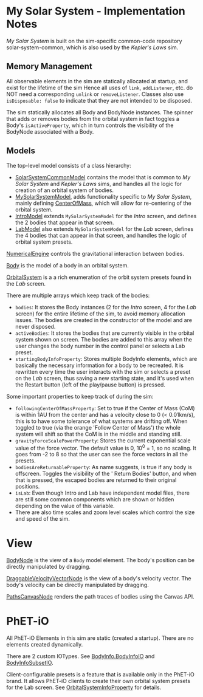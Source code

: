 # My Solar System - Implementation Notes

_My Solar System_ is built on the sim-specific common-code repository solar-system-common, which is also used by the
_Kepler's Laws_ sim.

## Memory Management

All observable elements in the sim are statically allocated at startup, and exist for the lifetime of the sim Hence all
uses of `link`, `addListener`, etc. do NOT need a corresponding `unlink` or `removeListener`. Classes also
use `isDisposable: false` to indicate that they are not intended to be disposed.

The sim statically allocates all Body and BodyNode instances. The spinner that adds or removes bodies from the orbital
system in fact toggles a Body's `isActiveProperty`, which in turn controls the visibility of the BodyNode associated
with a Body.

## Models

The top-level model consists of a class hierarchy:

* [SolarSystemCommonModel](https://github.com/phetsims/solar-system-common/blob/main/js/model/SolarSystemCommonModel.ts)
  contains the model that is common to _My Solar System_ and _Kepler's Laws_ sims, and handles all the logic for
  creation of an orbital system of bodies.
* [MySolarSystemModel](https://github.com/phetsims/my-solar-system/blob/main/js/common/model/MySolarSystemModel.ts),
  adds functionality specific to _My Solar System_, mainly
  defining [CenterOfMass](https://github.com/phetsims/my-solar-system/blob/main/js/common/model/CenterOfMass.ts), which
  will allow for re-centering of the orbital system.
* [IntroModel](https://github.com/phetsims/my-solar-system/blob/main/js/intro/model/IntroModel.ts)
  extends `MySolarSystemModel` for the _Intro_ screen, and defines the 2 bodies that appear in that screen.
* [LabModel](https://github.com/phetsims/my-solar-system/blob/main/js/lab/model/LabModel.ts) also extends
  `MySolarSystemModel` for the _Lab_ screen, defines the 4 bodies that can appear in that screen, and handles the logic
  of orbital system presets.

[NumericalEngine](https://github.com/phetsims/my-solar-system/blob/main/js/common/model/NumericalEngine.ts) controls the
gravitational interaction between bodies.

[Body](https://github.com/phetsims/solar-system-common/blob/main/js/model/Body.ts) is the model of a body in an orbital
system.

[OrbitalSystem](https://github.com/phetsims/my-solar-system/blob/main/js/lab/model/OrbitalSystem.ts) is a a rich
enumeration of the orbit system presets found in the _Lab_ screen.

There are multiple arrays which keep track of the bodies:

- `bodies`: It stores the Body instances (2 for the _Intro_ screen, 4 for the _Lab_ screen) for the entire lifetime of
  the sim, to avoid memory allocation issues. The bodies are created in the constructor of the model and are never
  disposed.
- `activeBodies`: It stores the bodies that are currently visible in the orbital system shown on screen. The bodies are
  added to this array when the user changes the body number in the control panel or selects a Lab preset.
- `startingBodyInfoProperty`: Stores multiple BodyInfo elements, which are basically the necessary information for a
  body to be recreated. It is rewritten every time the user interacts with the sim or selects a preset on the _Lab_
  screen, thus saving a new starting state, and it's used when the Restart button (left of the play/pause button) is
  pressed.

Some important properties to keep track of during the sim:

- `followingCenterOfMassProperty`: Set to true if the Center of Mass (CoM) is within 1AU from the center and has a
  velocity close to 0 (< 0.01km/s), this is to have some tolerance of what systems are drifting off. When toggled to
  true (via the orange 'Follow Center of Mass') the whole system will shift so that the CoM is in the middle and
  standing still.
- `gravityForceScalePowerProperty`: Stores the current exponential scale value of the force vector. The default value is
  0, 10<sup>0</sup> = 1, so no scaling. It goes from -2 to 8 so that the user can see the force vectors in all the
  presets.
- `bodiesAreReturnableProperty`: As name suggests, is true if any body is offscreen. Toggles the visibility of the '
  Return Bodies' button, and when that is pressed, the escaped bodies are returned to their original positions.
- `isLab`: Even though Intro and Lab have independent model files, there are still some common components which are
  shown or hidden depending on the value of this variable.
- There are also time scales and zoom level scales which control the size and speed of the sim.

# View

[BodyNode](https://github.com/phetsims/solar-system-common/blob/main/js/view/BodyNode.ts) is the view of a `Body` model
element. The body's position can be directly manipulated by dragging.

[DraggableVelocityVectorNode](https://github.com/phetsims/solar-system-common/blob/main/js/view/DraggableVelocityVectorNode.ts)
is the view of a body's velocity vector. The body's velocity can be directly manipulated by dragging.

[PathsCanvasNode](https://github.com/phetsims/my-solar-system/blob/main/js/common/view/PathsCanvasNode.ts)
renders the path traces of bodies using the Canvas API.

# PhET-iO

All PhET-iO Elements in this sim are static (created a startup). There are no elements created dynamically.

There are 2 custom IOTypes.
See [BodyInfo.BodyInfoIO](https://github.com/phetsims/solar-system-common/blob/main/js/model/BodyInfo.ts)
and [BodyInfoSubsetIO](https://github.com/phetsims/my-solar-system/blob/main/js/lab/model/PhetioOrbitalSystemProperty.ts).

Client-configurable presets is a feature that is available only in the PhET-iO brand. It allows PhET-iO clients to
create their own orbital system presets for the Lab screen.
See [OrbitalSystemInfoProperty](https://github.com/phetsims/my-solar-system/blob/main/js/lab/model/OrbitalSystemInfoProperty.ts)
for details.